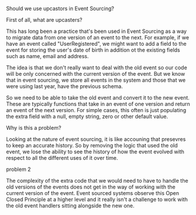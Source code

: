 Should we use upcastors in Event Sourcing?

First of all, what are upcasters?

This has long been a practice that's been used in Event Sourcing as a way to migrate data from one version of an event to the next. For example, if we have an event called "UserRegistered", we might want to add a field to the event for storing the user's date of birth in addition ot the existing fields such as name, email and address.

The idea is that we don't really want to deal with the old event so our code will be only concerned with the current version of the event. But we know that in event sourcing, we store all events in the system and those that we were using last year, have the previous schema.

So we need to be able to take the old event and convert it to the new event. These are typically functions that take in an event of one version and return an event of the next version. For simple cases, this often is just populating the extra field with a null, empty string, zero or other default value.

Why is this a problem?

Looking at the nature of event sourcing, it is like accouning that presevres to keep an accurate history. So by removing the logic that used the old event, we lose the ability to see the history of how the event evolved with respect to all the different uses of it over time. 

problem 2

The complexity of the extra code that we would need to have to handle the old versions of the events does not get in the way of working with the current version of the event. Event sourced systems observe this Open Closed Principle at a higher level and it really isn't a challenge to work with the old event handlers sitting alongside the new one.





